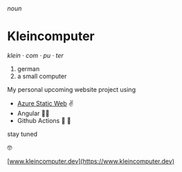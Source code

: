 ###### noun
# Kleincomputer
_klein · com · pu · ter_

1. german
2. a small computer

My personal upcoming website project using 

* [Azure Static Web](https://docs.microsoft.com/en-us/azure/static-web-apps/) ✌️
* Angular 🤟🏻
* Github Actions 🚀 🚛

stay tuned 

🤓 

[www.kleincomputer.dev](https://www.kleincomputer.dev)
